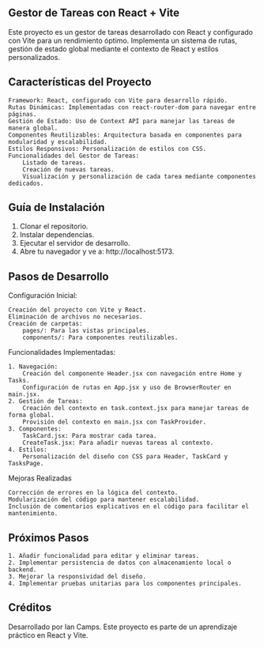 

## Gestor de Tareas con React + Vite

Este proyecto es un gestor de tareas desarrollado con React y configurado con Vite para un rendimiento óptimo. Implementa un sistema de rutas, gestión de estado global mediante el contexto de React y estilos personalizados.

## Características del Proyecto

    Framework: React, configurado con Vite para desarrollo rápido.
    Rutas Dinámicas: Implementadas con react-router-dom para navegar entre páginas.
    Gestión de Estado: Uso de Context API para manejar las tareas de manera global.
    Componentes Reutilizables: Arquitectura basada en componentes para modularidad y escalabilidad.
    Estilos Responsivos: Personalización de estilos con CSS.
    Funcionalidades del Gestor de Tareas:
        Listado de tareas.
        Creación de nuevas tareas.
        Visualización y personalización de cada tarea mediante componentes dedicados.

## Guía de Instalación

1. Clonar el repositorio.
2. Instalar dependencias.
3. Ejecutar el servidor de desarrollo.
4. Abre tu navegador y ve a: http://localhost:5173.
   

## Pasos de Desarrollo

Configuración Inicial:

    Creación del proyecto con Vite y React.
    Eliminación de archivos no necesarios.
    Creación de carpetas:
        pages/: Para las vistas principales.
        components/: Para componentes reutilizables.

Funcionalidades Implementadas:

    1. Navegación:
        Creación del componente Header.jsx con navegación entre Home y Tasks.
        Configuración de rutas en App.jsx y uso de BrowserRouter en main.jsx.
    2. Gestión de Tareas:
        Creación del contexto en task.context.jsx para manejar tareas de forma global.
        Provisión del contexto en main.jsx con TaskProvider.
    3. Componentes:
        TaskCard.jsx: Para mostrar cada tarea.
        CreateTask.jsx: Para añadir nuevas tareas al contexto.
    4. Estilos:
        Personalización del diseño con CSS para Header, TaskCard y TasksPage.

Mejoras Realizadas

    Corrección de errores en la lógica del contexto.
    Modularización del código para mantener escalabilidad.
    Inclusión de comentarios explicativos en el código para facilitar el mantenimiento.

## Próximos Pasos

    1. Añadir funcionalidad para editar y eliminar tareas.
    2. Implementar persistencia de datos con almacenamiento local o backend.
    3. Mejorar la responsividad del diseño.
    4. Implementar pruebas unitarias para los componentes principales.

## Créditos

Desarrollado por Ian Camps. Este proyecto es parte de un aprendizaje práctico en React y Vite.

